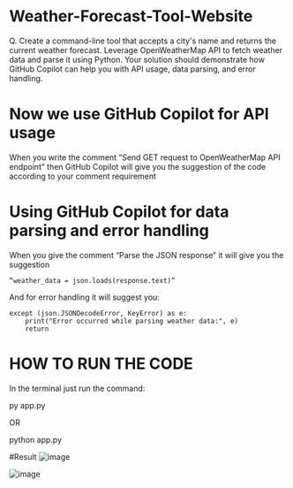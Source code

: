 # Weather-Forecast-Tool-Website
Q. Create a command-line tool that accepts a city's name and returns the current weather forecast.
Leverage OpenWeatherMap API to fetch weather data and parse it using Python. 
Your solution should demonstrate how GitHub Copilot can help you with API usage, data parsing, and error handling.

# Now we use GitHub Copilot for API usage

When you write the comment “Send GET request to OpenWeatherMap API endpoint” 
then GitHub Copilot will give you the suggestion of the code according to your comment requirement

# Using GitHub Copilot for data parsing and error handling

When you give the comment “Parse the JSON response” it will give you the suggestion 

	“weather_data = json.loads(response.text)”
	
And for error handling it will suggest you:

	except (json.JSONDecodeError, KeyError) as e:
		print("Error occurred while parsing weather data:", e)
		return 
          
	  
# HOW TO RUN THE CODE
In the terminal just run the command:

py app.py

OR

python app.py

#Result
![image](https://github.com/Pratyushk2003/Weather-Forecast-Tool-Website/assets/77561223/f958d085-6d26-42f9-8309-6e15d6ff0f60)

![image](https://github.com/Pratyushk2003/Weather-Forecast-Tool-Website/assets/77561223/45761dc4-b039-4ada-88aa-f65f309955c5)
